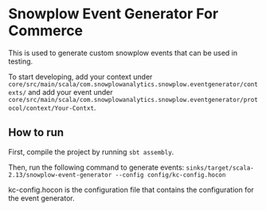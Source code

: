 # Snowplow Event Generator For Commerce

This is used to generate custom snowplow events that can be used in testing.

To start developing, add your context under `core/src/main/scala/com.snowplowanalytics.snowplow.eventgenerator/contexts/` and add your event under `core/src/main/scala/com.snowplowanalytics.snowplow.eventgenerator/protocol/context/Your-Contxt`.

## How to run
First, compile the project by running `sbt assembly`.

Then, run the following command to generate events:
```sinks/target/scala-2.13/snowplow-event-generator --config config/kc-config.hocon```

kc-config.hocon is the configuration file that contains the configuration for the event generator.